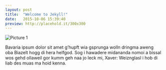 ```yaml
---
layout: post
title:  "Welcome to Jekyll!"
date:   2015-10-06 15:39:40
preview: http://placehold.it/300x300
---
```


![Picture 1](http://placehold.it/800x600)

Bavaria ipsum dolor sit amet g’hupft wia gsprunga wolln dringma aweng oba Biazelt hogg di hera helfgod. Sog i hawadere midananda nomoi a bissal wos gehd ollaweil gor kumm geh naa jo leck mi, Xaver: Weiznglasl i hob di liab des muas ma hoid kenna.
